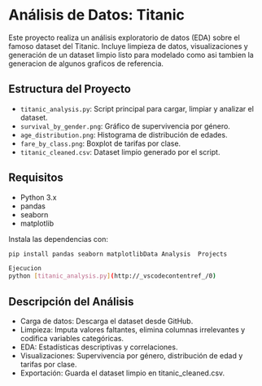 # Análisis de Datos: Titanic

Este proyecto realiza un análisis exploratorio de datos (EDA) sobre el famoso dataset del Titanic. Incluye limpieza de datos, visualizaciones y generación de un dataset limpio listo para modelado como asi tambien la generacion de algunos graficos de referencia.

## Estructura del Proyecto

- `titanic_analysis.py`: Script principal para cargar, limpiar y analizar el dataset.
- `survival_by_gender.png`: Gráfico de supervivencia por género.
- `age_distribution.png`: Histograma de distribución de edades.
- `fare_by_class.png`: Boxplot de tarifas por clase.
- `titanic_cleaned.csv`: Dataset limpio generado por el script.

## Requisitos

- Python 3.x
- pandas
- seaborn
- matplotlib

Instala las dependencias con:

```sh
pip install pandas seaborn matplotlibData Analysis  Projects

Ejecucion
python [titanic_analysis.py](http://_vscodecontentref_/0)
```

## Descripción del Análisis
* Carga de datos: Descarga el dataset desde GitHub.
* Limpieza: Imputa valores faltantes, elimina columnas irrelevantes y codifica variables categóricas.
* EDA: Estadísticas descriptivas y correlaciones.
* Visualizaciones: Supervivencia por género, distribución de edad y tarifas por clase.
* Exportación: Guarda el dataset limpio en titanic_cleaned.csv.
